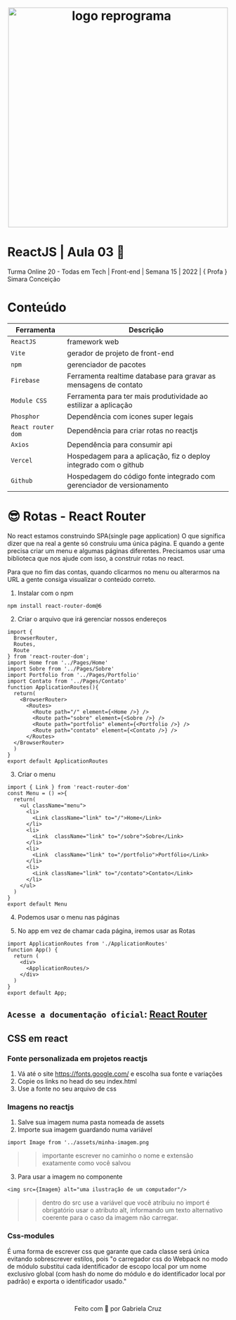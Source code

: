<h1 align="center">
  <img src="assets/reprograma-fundos-claros.png" alt="logo reprograma" width="500">
</h1>

#  ReactJS | Aula 03 🚀 

Turma Online 20 - Todas em Tech  | Front-end | Semana 15 | 2022 | { Profa } Simara Conceição

# Conteúdo

| Ferramenta | Descrição |
| --- | --- |
| `ReactJS` | framework web|
| `Vite` | gerador de projeto de front-end|
| `npm` | gerenciador de pacotes|
| `Firebase` | Ferramenta realtime database para gravar as mensagens de contato|
| `Module CSS` | Ferramenta para ter mais produtividade ao estilizar a aplicação|
| `Phosphor` | Dependência com icones super legais|
| `React router dom` | Dependência para criar rotas no reactjs|
| `Axios` | Dependência para consumir api|
| `Vercel` | Hospedagem para a aplicação, fiz o deploy integrado com o github|
| `Github` | Hospedagem do código fonte integrado com gerenciador de versionamento|




# 😎 Rotas - React Router

No react estamos construindo SPA(single page application) O que significa dizer que na real a gente só construiu uma única página. E quando a gente precisa criar um menu e algumas páginas diferentes. Precisamos usar uma biblioteca que nos ajude com isso, a construir rotas no react.

Para que no fim das contas, quando clicarmos no menu ou alterarmos na URL a gente consiga visualizar o conteúdo correto.

1) Instalar com o npm 

```
npm install react-router-dom@6
```

2) Criar o arquivo que irá gerenciar nossos endereços

```
import {  
  BrowserRouter,
  Routes,
  Route
} from 'react-router-dom';
import Home from '../Pages/Home'
import Sobre from '../Pages/Sobre'
import Portfolio from '../Pages/Portfolio'
import Contato from '../Pages/Contato'
function ApplicationRoutes(){
  return(
    <BrowserRouter>
      <Routes>
        <Route path="/" element={<Home />} />
        <Route path="sobre" element={<Sobre />} />
        <Route path="portfolio" element={<Portfolio />} />
        <Route path="contato" element={<Contato />} />
      </Routes>
  </BrowserRouter>
  )
}
export default ApplicationRoutes
```

3) Criar o menu

```
import { Link } from 'react-router-dom'
const Menu = () =>{
  return(
    <ul className="menu">
      <li>
        <Link className="link" to="/">Home</Link>
      </li>
      <li>
        <Link  className="link" to="/sobre">Sobre</Link>
      </li>
      <li>
        <Link  className="link" to="/portfolio">Portfólio</Link>
      </li>
      <li>
        <Link className="link" to="/contato">Contato</Link>
      </li>
    </ul>
  )
}
export default Menu
```

4) Podemos usar o menu nas páginas

5) No app em vez de chamar cada página, iremos usar as Rotas

```
import ApplicationRoutes from './ApplicationRoutes'
function App() {
  return (
    <div>      
      <ApplicationRoutes/>    
    </div>   
  )
}
export default App;
```
`Acesse a documentação oficial`: [React Router](https://reactrouter.com/docs/en/v6)  
---


## CSS em react

### Fonte personalizada em projetos reactjs

1) Vá até o site https://fonts.google.com/ e escolha sua fonte e variações
2) Copie os links no head do seu index.html
3) Use a fonte no seu arquivo de css 

### Imagens no reactjs

1) Salve sua imagem numa pasta nomeada de assets
2) Importe sua imagem guardando numa variável

```
import Image from '../assets/minha-imagem.png
```
  >> importante escrever no caminho o nome e extensão exatamente como você salvou
3) Para usar a imagem no componente

```
<img src={Imagem} alt="uma ilustração de um computador"/>
```

>> dentro do src use a variável que você atribuiu no import
>> é obrigatório usar o atributo alt, informando um texto alternativo coerente para o caso da imagem não carregar.

### Css-modules

É uma forma de escrever css que garante que cada classe será única evitando sobrescrever estilos, pois "o carregador css do Webpack no modo de módulo substitui cada identificador de escopo local por um nome exclusivo global (com hash do nome do módulo e do identificador local por padrão) e exporta o identificador usado."


<br>

<p align="center">
Feito com 💜 por Gabriela Cruz
</p>